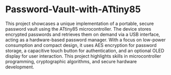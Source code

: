 # Password-Vault-with-ATtiny85
This project showcases a unique implementation of a portable, secure password vault using the ATtiny85 microcontroller. The device stores encrypted passwords and retrieves them on demand via a USB interface, acting as a hardware-based password manager. With a focus on low-power consumption and compact design, it uses AES encryption for password storage, a capacitive touch button for authentication, and an optional OLED display for user interaction. This project highlights skills in microcontroller programming, cryptographic algorithms, and secure hardware development.
